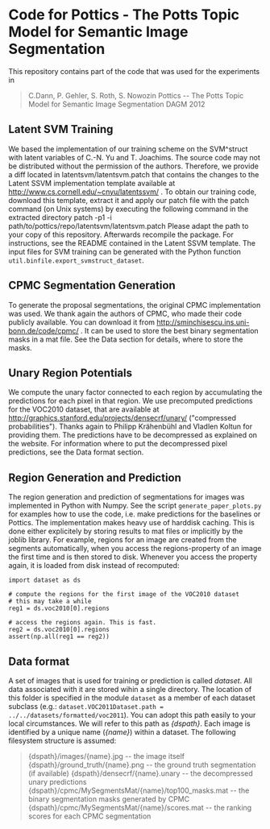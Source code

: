 Code for Pottics - The Potts Topic Model for Semantic Image Segmentation
========================================================================

This repository contains part of the code that was used for the experiments
in

> C.Dann, P. Gehler, S. Roth, S. Nowozin
> Pottics -- The Potts Topic Model for Semantic Image Segmentation
> DAGM 2012

Latent SVM Training
-------------------

We based the implementation of our training scheme on the SVM^struct with latent
variables of C.-N. Yu and T. Joachims. The source code may not be distributed 
without the permission of the authors. Therefore, we provide a diff located in
latentsvm/latentsvm.patch that contains the changes to the Latent SSVM implementation template
available at http://www.cs.cornell.edu/~cnyu/latentssvm/ .
To obtain our training code, download this template, extract it and apply our patch file with the
patch command (on Unix systems) by executing the following command in the extracted directory 
    patch -p1 -i path/to/pottics/repo/latentsvm/latentsvm.patch
Please adapt the path to your copy of this repository.
Afterwards recompile the package. For instructions, see 
the README contained in the Latent SSVM template.
The input files for SVM training can be generated with the Python function
`util.binfile.export_svmstruct_dataset`.

CPMC Segmentation Generation
----------------------------

To generate the proposal segmentations, the original CPMC implementation was used.
We thank again the authors of CPMC, who made their code publicly available. You
can download it from http://sminchisescu.ins.uni-bonn.de/code/cpmc/ .
It can be used to store the best binary segmentation masks in a mat file. See 
the Data section for details, where to store the masks.


Unary Region Potentials
-----------------------

We compute the unary factor connected to each region by accumulating the 
predictions for each pixel in that region. We use precomputed predictions
for the VOC2010 dataset, that are available at
http://graphics.stanford.edu/projects/densecrf/unary/ ("compressed probabilities").
Thanks again to Philipp Krähenbühl and Vladlen Koltun for providing them.
The predictions have to be decompressed as explained on the website. For information
where to put the decompressed pixel predictions, see the Data format section.

Region Generation and Prediction
--------------------------------

The region generation and prediction of segmentations for images was implemented in Python
with Numpy. See the script `generate_paper_plots.py` for examples how to use the code, i.e. 
make predictions for the baselines or Pottics.
The implementation makes heavy use of harddisk caching. This is done either explicitely by
storing results to mat files or implicitly by the joblib library. 
For example, regions for an image are created from the segments automatically,
when you access the regions-property of an image the first time and is then stored to disk.
Whenever you access the property again, it is loaded from disk instead of recomputed:

    import dataset as ds
    
    # compute the regions for the first image of the VOC2010 dataset
    # this may take a while
    reg1 = ds.voc2010[0].regions
    
    # access the regions again. This is fast.
    reg2 = ds.voc2010[0].regions
    assert(np.all(reg1 == reg2))

Data format
-----------

A set of images that is used for training or prediction is called *dataset*. All data associated
with it are stored wihin a single directory. The location of this folder is specified in the
module `dataset` as a member of each dataset subclass (e.g.: 
`dataset.VOC2011Dataset.path = ../../datasets/formatted/voc2011`). You can adopt this path easily to
your local circumstances. We will refer to this path as *{dspath}*. Each image is identified by a 
unique name (*{name}*) within a dataset.
The following filesystem structure is assumed:
> {dspath}/images/{name}.jpg  -- the image itself
> {dspath}/ground_truth/{name}.png -- the ground truth segmentation (if available)
> {dspath}/densecrf/{name}.unary -- the decompressed unary predictions
> {dspath}/cpmc/MySegmentsMat/{name}/top100_masks.mat -- the binary segmentation masks generated by CPMC
> {dspath}/cpmc/MySegmentsMat/{name}/scores.mat -- the ranking scores for each CPMC segmentation


